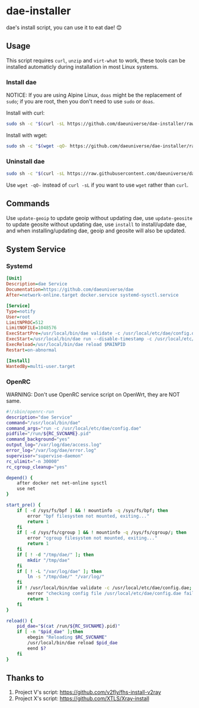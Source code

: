 # dae-installer
dae's install script, you can use it to eat dae! 😊

## Usage

This script requires `curl`, `unzip` and `virt-what` to work, these tools can be installed automaticly during installation in most Linux systems.

### Install dae

NOTICE: If you are using Alpine Linux, `doas` might be the replacement of `sudo`; if you are root, then you don't need to use `sudo` or `doas`.

Install with curl:

```sh
sudo sh -c "$(curl -sL https://github.com/daeuniverse/dae-installer/raw/main/installer.sh)" @ install
```

Install with wget:

```sh
sudo sh -c "$(wget -qO- https://github.com/daeuniverse/dae-installer/raw/main/installer.sh)" @ install
```

### Uninstall dae

```sh
sudo sh -c "$(curl -sL https://raw.githubusercontent.com/daeuniverse/dae-installer/main/uninstaller.sh)"
```

Use `wget -qO-` instead of `curl -sL` if you want to use `wget` rather than `curl`.

## Commands

Use `update-geoip` to update geoip without updating dae, use `update-geosite` to update geosite without updating dae, use `install` to install/update dae, and when installing/updating dae, geoip and geosite will also be updated.

## System Service

### Systemd

```ini
[Unit]
Description=dae Service
Documentation=https://github.com/daeuniverse/dae
After=network-online.target docker.service systemd-sysctl.service

[Service]
Type=notify
User=root
LimitNPROC=512
LimitNOFILE=1048576
ExecStartPre=/usr/local/bin/dae validate -c /usr/local/etc/dae/config.dae
ExecStart=/usr/local/bin/dae run --disable-timestamp -c /usr/local/etc/dae/config.dae
ExecReload=/usr/local/bin/dae reload $MAINPID
Restart=on-abnormal

[Install]
WantedBy=multi-user.target
```

### OpenRC

WARNING: Don't use OpenRC service script on OpenWrt, they are NOT same.

```sh
#!/sbin/openrc-run
description="dae Service"
command="/usr/local/bin/dae"
command_args="run -c /usr/local/etc/dae/config.dae"
pidfile="/run/${RC_SVCNAME}.pid"
command_background="yes"
output_log="/var/log/dae/access.log"
error_log="/var/log/dae/error.log"
supervisor="supervise-daemon"
rc_ulimit="-n 30000"
rc_cgroup_cleanup="yes"

depend() {
    after docker net net-online sysctl
    use net
}

start_pre() {
    if [ -d /sys/fs/bpf ] && ! mountinfo -q /sys/fs/bpf; then
        error "bpf filesystem not mounted, exiting..."
        return 1
    fi
    if [ -d /sys/fs/cgroup ] && ! mountinfo -q /sys/fs/cgroup/; then
        error "cgroup filesystem not mounted, exiting..."
        return 1
    fi
    if [ ! -d "/tmp/dae/" ]; then 
        mkdir "/tmp/dae" 
    fi
    if [ ! -L "/var/log/dae" ]; then
        ln -s "/tmp/dae/" "/var/log/"
    fi
    if ! /usr/local/bin/dae validate -c /usr/local/etc/dae/config.dae; then
        eerror "checking config file /usr/local/etc/dae/config.dae failed, exiting..."
        return 1
    fi
}

reload() {
    pid_dae="$(cat /run/${RC_SVCNAME}.pid)"
    if [ -n "$pid_dae" ];then
        ebegin "Reloading $RC_SVCNAME"
        /usr/local/bin/dae reload $pid_dae
        eend $?
	fi
}
```

## Thanks to

1. Project V's script: https://github.com/v2fly/fhs-install-v2ray
2. Project X's script: https://github.com/XTLS/Xray-install